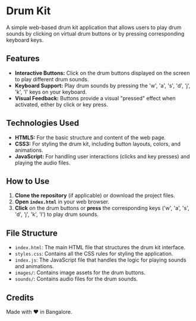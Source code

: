 # Drum Kit

A simple web-based drum kit application that allows users to play drum sounds by clicking on virtual drum buttons or by pressing corresponding keyboard keys.

## Features

*   **Interactive Buttons:** Click on the drum buttons displayed on the screen to play different drum sounds.
*   **Keyboard Support:** Play drum sounds by pressing the 'w', 'a', 's', 'd', 'j', 'k', 'l' keys on your keyboard.
*   **Visual Feedback:** Buttons provide a visual "pressed" effect when activated, either by click or key press.

## Technologies Used

*   **HTML5:** For the basic structure and content of the web page.
*   **CSS3:** For styling the drum kit, including button layouts, colors, and animations.
*   **JavaScript:** For handling user interactions (clicks and key presses) and playing the audio files.

## How to Use

1.  **Clone the repository** (if applicable) or download the project files.
2.  **Open `index.html`** in your web browser.
3.  **Click** on the drum buttons or **press** the corresponding keys ('w', 'a', 's', 'd', 'j', 'k', 'l') to play drum sounds.

## File Structure

*   `index.html`: The main HTML file that structures the drum kit interface.
*   `styles.css`: Contains all the CSS rules for styling the application.
*   `index.js`: The JavaScript file that handles the logic for playing sounds and animations.
*   `images/`: Contains image assets for the drum buttons.
*   `sounds/`: Contains audio files for the drum sounds.

## Credits

Made with ❤️ in Bangalore.
